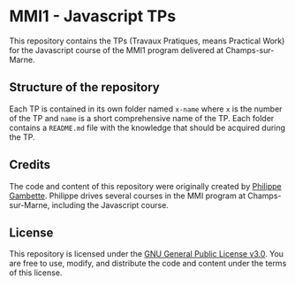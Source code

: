 # MMI1 - Javascript TPs

This repository contains the TPs (Travaux Pratiques, means Practical Work) for the Javascript course of the MMI1 program delivered at Champs-sur-Marne.

## Structure of the repository

Each TP is contained in its own folder named `x-name` where `x` is the number of the TP and `name` is a short comprehensive name of the TP.
Each folder contains a `README.md` file with the knowledge that should be acquired during the TP.

## Credits

The code and content of this repository were originally created by [Philippe Gambette](https://igm.univ-mlv.fr/~gambette/). Philippe drives several courses in the MMI program at Champs-sur-Marne, including the Javascript course.

## License

This repository is licensed under the [GNU General Public License v3.0](https://www.gnu.org/licenses/gpl-3.0.en.html). You are free to use, modify, and distribute the code and content under the terms of this license.
